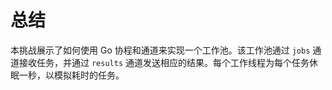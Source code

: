 # 总结

本挑战展示了如何使用 Go 协程和通道来实现一个工作池。该工作池通过 `jobs` 通道接收任务，并通过 `results` 通道发送相应的结果。每个工作线程为每个任务休眠一秒，以模拟耗时的任务。
